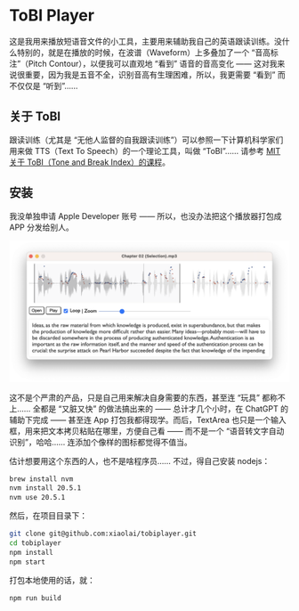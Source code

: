 # ToBI Player

这是我用来播放短语音文件的小工具，主要用来辅助我自己的英语跟读训练。没什么特别的，就是在播放的时候，在波谱（Waveform）上多叠加了一个 “音高标注”（Pitch Contour），以便我可以直观地 “看到” 语音的音高变化 —— 这对我来说很重要，因为我是五音不全，识别音高有生理困难，所以，我更需要 “看到” 而不仅仅是 “听到”……

## 关于 ToBI
跟读训练（尤其是 “无他人监督的自我跟读训练”）可以参照一下计算机科学家们用来做 TTS（Text To Speech）的一个理论工具，叫做 “ToBI”…… 请参考 [MIT 关于 ToBI（Tone and Break Index）的课程](https://ocw.mit.edu/courses/6-911-transcribing-prosodic-structure-of-spoken-utterances-with-tobi-january-iap-2006/)。

## 安装

我没单独申请 Apple Developer 账号 —— 所以，也没办法把这个播放器打包成 APP 分发给别人。

![](screenshot.png)

这不是个严肃的产品，只是自己用来解决自身需要的东西，甚至连 “玩具” 都称不上…… 全都是 “又脏又快” 的做法搞出来的 —— 总计才几个小时，在 ChatGPT 的辅助下完成 —— 甚至连 App 打包我都得现学。而后，TextArea 也只是一个输入框，用来把文本拷贝粘贴在哪里，方便自己看 —— 而不是一个 “语音转文字自动识别”，哈哈…… 连添加个像样的图标都觉得不值当。

估计想要用这个东西的人，也不是啥程序员…… 不过，得自己安装 nodejs：

```bash
brew install nvm
nvm install 20.5.1
nvm use 20.5.1
```
然后，在项目目录下：

```bash
git clone git@github.com:xiaolai/tobiplayer.git
cd tobiplayer
npm install
npm start
```

打包本地使用的话，就：

```bash
npm run build
```